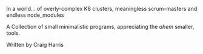 In a world... of overly-complex K8 clusters, meaningless scrum-masters and endless node_modules

A Collection of small minimalistic programs, appreciating the *ahem* smaller, tools.

Written by Craig Harris